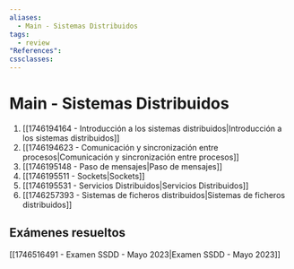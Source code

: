 ```yaml
---
aliases:
  - Main - Sistemas Distribuidos
tags:
  - review
"References":
cssclasses:
---
```

# Main - Sistemas Distribuidos

1.  [[1746194164 - Introducción a los sistemas distribuidos|Introducción a los sistemas distribuidos]]
2.  [[1746194623 - Comunicación y sincronización entre procesos|Comunicación y sincronización entre procesos]]
3. [[1746195148 - Paso de mensajes|Paso de mensajes]] 
4. [[1746195511 - Sockets|Sockets]]
5. [[1746195531 - Servicios Distribuidos|Servicios Distribuidos]] 
6. [[1746257393 - Sistemas de ficheros distribuidos|Sistemas de ficheros distribuidos]]


## Exámenes resueltos

[[1746516491 - Examen SSDD - Mayo 2023|Examen SSDD - Mayo 2023]]


